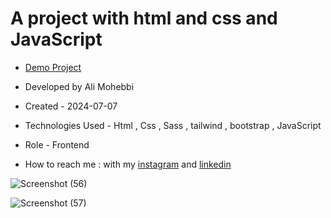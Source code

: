 # A project with html and css and JavaScript

- [Demo Project](https://ali-mohebbi-developer.github.io/Todo-List/)

- Developed by Ali Mohebbi

- Created - 2024-07-07

- Technologies Used - Html , Css , Sass , tailwind , bootstrap , JavaScript

- Role - Frontend

- How to reach me : with my [instagram](https://www.instagram.com/Ali_Mohebbi_Developer) and [linkedin](https://www.linkedin.com/in/ali-mohebbi-7165b7265/)

![Screenshot (56)](https://github.com/Ali-Mohebbi-Developer/Todo-List/assets/126477170/9b16d8e4-5fec-4313-a4eb-81d81c4e0abe)

![Screenshot (57)](https://github.com/Ali-Mohebbi-Developer/Todo-List/assets/126477170/e1809a51-bb00-4733-b8a0-18246fb06917)
